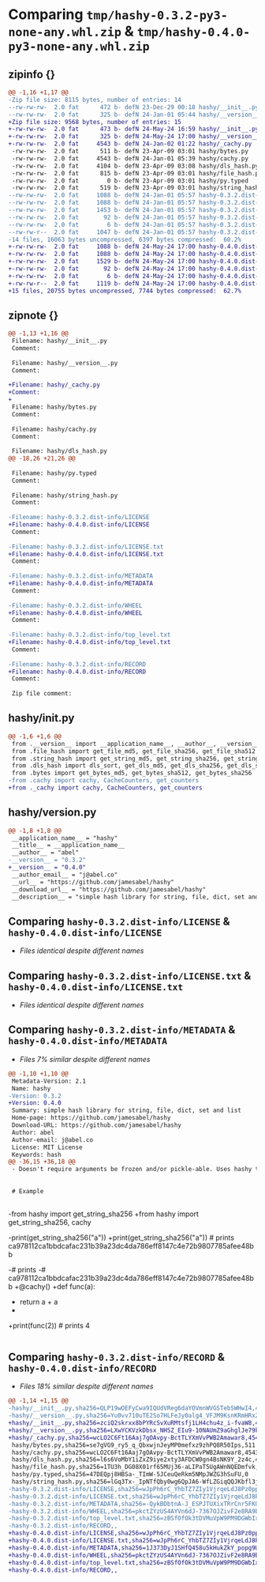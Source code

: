 # Comparing `tmp/hashy-0.3.2-py3-none-any.whl.zip` & `tmp/hashy-0.4.0-py3-none-any.whl.zip`

## zipinfo {}

```diff
@@ -1,16 +1,17 @@
-Zip file size: 8115 bytes, number of entries: 14
--rw-rw-rw-  2.0 fat      472 b- defN 23-Dec-29 00:18 hashy/__init__.py
--rw-rw-rw-  2.0 fat      325 b- defN 24-Jan-01 05:44 hashy/__version__.py
+Zip file size: 9568 bytes, number of entries: 15
+-rw-rw-rw-  2.0 fat      473 b- defN 24-May-24 16:59 hashy/__init__.py
+-rw-rw-rw-  2.0 fat      325 b- defN 24-May-24 17:00 hashy/__version__.py
+-rw-rw-rw-  2.0 fat     4543 b- defN 24-Jan-02 01:22 hashy/_cachy.py
 -rw-rw-rw-  2.0 fat      511 b- defN 23-Apr-09 03:01 hashy/bytes.py
 -rw-rw-rw-  2.0 fat     4543 b- defN 24-Jan-01 05:39 hashy/cachy.py
 -rw-rw-rw-  2.0 fat     4104 b- defN 23-Apr-09 03:08 hashy/dls_hash.py
 -rw-rw-rw-  2.0 fat      815 b- defN 23-Apr-09 03:01 hashy/file_hash.py
 -rw-rw-rw-  2.0 fat        0 b- defN 23-Apr-09 03:01 hashy/py.typed
 -rw-rw-rw-  2.0 fat      519 b- defN 23-Apr-09 03:01 hashy/string_hash.py
--rw-rw-rw-  2.0 fat     1088 b- defN 24-Jan-01 05:57 hashy-0.3.2.dist-info/LICENSE
--rw-rw-rw-  2.0 fat     1088 b- defN 24-Jan-01 05:57 hashy-0.3.2.dist-info/LICENSE.txt
--rw-rw-rw-  2.0 fat     1453 b- defN 24-Jan-01 05:57 hashy-0.3.2.dist-info/METADATA
--rw-rw-rw-  2.0 fat       92 b- defN 24-Jan-01 05:57 hashy-0.3.2.dist-info/WHEEL
--rw-rw-rw-  2.0 fat        6 b- defN 24-Jan-01 05:57 hashy-0.3.2.dist-info/top_level.txt
--rw-rw-r--  2.0 fat     1047 b- defN 24-Jan-01 05:57 hashy-0.3.2.dist-info/RECORD
-14 files, 16063 bytes uncompressed, 6397 bytes compressed:  60.2%
+-rw-rw-rw-  2.0 fat     1088 b- defN 24-May-24 17:00 hashy-0.4.0.dist-info/LICENSE
+-rw-rw-rw-  2.0 fat     1088 b- defN 24-May-24 17:00 hashy-0.4.0.dist-info/LICENSE.txt
+-rw-rw-rw-  2.0 fat     1529 b- defN 24-May-24 17:00 hashy-0.4.0.dist-info/METADATA
+-rw-rw-rw-  2.0 fat       92 b- defN 24-May-24 17:00 hashy-0.4.0.dist-info/WHEEL
+-rw-rw-rw-  2.0 fat        6 b- defN 24-May-24 17:00 hashy-0.4.0.dist-info/top_level.txt
+-rw-rw-r--  2.0 fat     1119 b- defN 24-May-24 17:00 hashy-0.4.0.dist-info/RECORD
+15 files, 20755 bytes uncompressed, 7744 bytes compressed:  62.7%
```

## zipnote {}

```diff
@@ -1,13 +1,16 @@
 Filename: hashy/__init__.py
 Comment: 
 
 Filename: hashy/__version__.py
 Comment: 
 
+Filename: hashy/_cachy.py
+Comment: 
+
 Filename: hashy/bytes.py
 Comment: 
 
 Filename: hashy/cachy.py
 Comment: 
 
 Filename: hashy/dls_hash.py
@@ -18,26 +21,26 @@
 
 Filename: hashy/py.typed
 Comment: 
 
 Filename: hashy/string_hash.py
 Comment: 
 
-Filename: hashy-0.3.2.dist-info/LICENSE
+Filename: hashy-0.4.0.dist-info/LICENSE
 Comment: 
 
-Filename: hashy-0.3.2.dist-info/LICENSE.txt
+Filename: hashy-0.4.0.dist-info/LICENSE.txt
 Comment: 
 
-Filename: hashy-0.3.2.dist-info/METADATA
+Filename: hashy-0.4.0.dist-info/METADATA
 Comment: 
 
-Filename: hashy-0.3.2.dist-info/WHEEL
+Filename: hashy-0.4.0.dist-info/WHEEL
 Comment: 
 
-Filename: hashy-0.3.2.dist-info/top_level.txt
+Filename: hashy-0.4.0.dist-info/top_level.txt
 Comment: 
 
-Filename: hashy-0.3.2.dist-info/RECORD
+Filename: hashy-0.4.0.dist-info/RECORD
 Comment: 
 
 Zip file comment:
```

## hashy/__init__.py

```diff
@@ -1,6 +1,6 @@
 from .__version__ import __application_name__, __author__, __version__
 from .file_hash import get_file_md5, get_file_sha256, get_file_sha512
 from .string_hash import get_string_md5, get_string_sha256, get_string_sha512
 from .dls_hash import dls_sort, get_dls_md5, get_dls_sha256, get_dls_sha512, convert_serializable_special_cases, json_dumps
 from .bytes import get_bytes_md5, get_bytes_sha512, get_bytes_sha256
-from .cachy import cachy, CacheCounters, get_counters
+from ._cachy import cachy, CacheCounters, get_counters
```

## hashy/__version__.py

```diff
@@ -1,8 +1,8 @@
 __application_name__ = "hashy"
 __title__ = __application_name__
 __author__ = "abel"
-__version__ = "0.3.2"
+__version__ = "0.4.0"
 __author_email__ = "j@abel.co"
 __url__ = "https://github.com/jamesabel/hashy"
 __download_url__ = "https://github.com/jamesabel/hashy"
 __description__ = "simple hash library for string, file, dict, set and list"
```

## Comparing `hashy-0.3.2.dist-info/LICENSE` & `hashy-0.4.0.dist-info/LICENSE`

 * *Files identical despite different names*

## Comparing `hashy-0.3.2.dist-info/LICENSE.txt` & `hashy-0.4.0.dist-info/LICENSE.txt`

 * *Files identical despite different names*

## Comparing `hashy-0.3.2.dist-info/METADATA` & `hashy-0.4.0.dist-info/METADATA`

 * *Files 7% similar despite different names*

```diff
@@ -1,10 +1,10 @@
 Metadata-Version: 2.1
 Name: hashy
-Version: 0.3.2
+Version: 0.4.0
 Summary: simple hash library for string, file, dict, set and list
 Home-page: https://github.com/jamesabel/hashy
 Download-URL: https://github.com/jamesabel/hashy
 Author: abel
 Author-email: j@abel.co
 License: MIT License
 Keywords: hash
@@ -36,15 +36,18 @@
 - Doesn't require arguments be frozen and/or pickle-able. Uses hashy to create a hash of the arguments.
 
 
 # Example
 
 ```
 
-from hashy import get_string_sha256
+from hashy import get_string_sha256, cachy
 
-print(get_string_sha256("a"))
+print(get_string_sha256("a"))  # prints ca978112ca1bbdcafac231b39a23dc4da786eff8147c4e72b9807785afee48bb
 
-# prints
-# ca978112ca1bbdcafac231b39a23dc4da786eff8147c4e72b9807785afee48bb
+@cachy()
+def func(a):
+    return a + a
+
+print(func(2))  # prints 4
 
 ```
```

## Comparing `hashy-0.3.2.dist-info/RECORD` & `hashy-0.4.0.dist-info/RECORD`

 * *Files 18% similar despite different names*

```diff
@@ -1,14 +1,15 @@
-hashy/__init__.py,sha256=QLP19wOEFyCwa9IQUdVReg6daYOVmnWVGSTebSWHwI4,472
-hashy/__version__.py,sha256=Yu0vv710uTE2So7HLFeJy0alg4_VFJM9KsnKRmHRx2w,325
+hashy/__init__.py,sha256=zciQ2skrxx8bPYRcSvXuRMtsfj1LH4chu4z_i-fvaW8,473
+hashy/__version__.py,sha256=LXwYCKVzkDbsx_NHSZ_EIu9-10NAUmZ9aGhglJe79kU,325
+hashy/_cachy.py,sha256=wcLO2C6Ft16Aaj7gOAvpy-BctTLYXmVvPWB2Amawar8,4543
 hashy/bytes.py,sha256=se7gVG9_ry5_q_QbxwjnJeyMP0mefxz9zhPQ8R50Ips,511
 hashy/cachy.py,sha256=wcLO2C6Ft16Aaj7gOAvpy-BctTLYXmVvPWB2Amawar8,4543
 hashy/dls_hash.py,sha256=l6s6VoMbY1iZxZ9iye2xty3AFDCW0gn4BsNK9Y_2z4c,4104
 hashy/file_hash.py,sha256=1TU3h_DG08X01rf65MUj36-aLIPaT5UgAWnNQEDmfvk,815
 hashy/py.typed,sha256=47DEQpj8HBSa-_TImW-5JCeuQeRkm5NMpJWZG3hSuFU,0
 hashy/string_hash.py,sha256=lGq3Tx-_IpNTfQby0wg6QpJA6-WfLZGiqQQJKbfl3jk,519
-hashy-0.3.2.dist-info/LICENSE,sha256=wJpPh6rC_YhbTZ7ZIy1VjrqeLdJ8Pz0ppx2MUi7s8Dg,1088
-hashy-0.3.2.dist-info/LICENSE.txt,sha256=wJpPh6rC_YhbTZ7ZIy1VjrqeLdJ8Pz0ppx2MUi7s8Dg,1088
-hashy-0.3.2.dist-info/METADATA,sha256=-QykBDbtnA-J_ESPJTUXixTRrCnr5FKQafdpOHvk2CA,1453
-hashy-0.3.2.dist-info/WHEEL,sha256=pkctZYzUS4AYVn6dJ-7367OJZivF2e8RA9b_ZBjif18,92
-hashy-0.3.2.dist-info/top_level.txt,sha256=zBSfOfOk3tDVMuVpW9PM9DGWbIx0zV8BsNP-gb87swE,6
-hashy-0.3.2.dist-info/RECORD,,
+hashy-0.4.0.dist-info/LICENSE,sha256=wJpPh6rC_YhbTZ7ZIy1VjrqeLdJ8Pz0ppx2MUi7s8Dg,1088
+hashy-0.4.0.dist-info/LICENSE.txt,sha256=wJpPh6rC_YhbTZ7ZIy1VjrqeLdJ8Pz0ppx2MUi7s8Dg,1088
+hashy-0.4.0.dist-info/METADATA,sha256=1J373DyJ1SHfQ458u5kHukZkY_popg9U5z42JEsnBbo,1529
+hashy-0.4.0.dist-info/WHEEL,sha256=pkctZYzUS4AYVn6dJ-7367OJZivF2e8RA9b_ZBjif18,92
+hashy-0.4.0.dist-info/top_level.txt,sha256=zBSfOfOk3tDVMuVpW9PM9DGWbIx0zV8BsNP-gb87swE,6
+hashy-0.4.0.dist-info/RECORD,,
```

